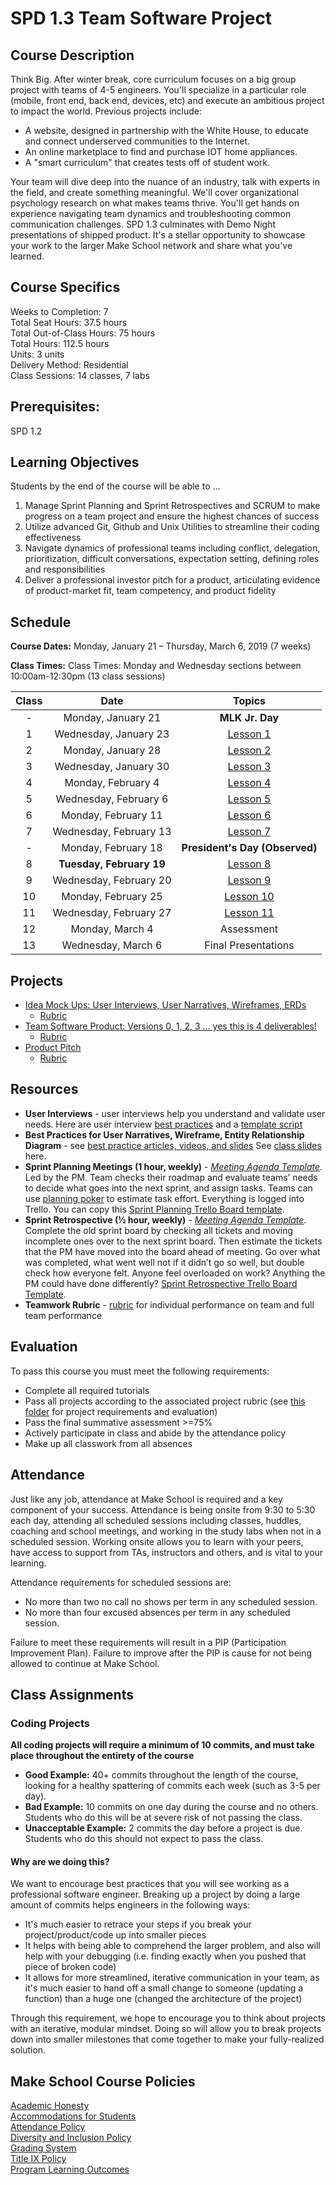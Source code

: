 # SPD 1.3 Team Software Project

## Course Description

Think Big. After winter break, core curriculum focuses on a big group project with teams of 4-5 engineers. You'll specialize in a particular role (mobile, front end, back end, devices, etc) and execute an ambitious project to impact the world. Previous projects include:
  - A website, designed in partnership with the White House, to educate and connect underserved communities to the Internet.
  - An online marketplace to find and purchase IOT home appliances.
  - A "smart curriculum" that creates tests off of student work.

Your team will dive deep into the nuance of an industry, talk with experts in the field, and create something meaningful. We'll cover organizational psychology research on what makes teams thrive. You'll get hands on experience navigating team dynamics and troubleshooting common communication challenges. SPD 1.3 culminates with Demo Night presentations of shipped product. It's a stellar opportunity to showcase your work to the larger Make School network and share what you've learned.

## Course Specifics

Weeks to Completion:  7 <br>
Total Seat Hours:  37.5 hours <br>
Total Out-of-Class Hours: 75 hours <br>
Total Hours: 112.5 hours <br>
Units:  3 units <br>
Delivery Method:  Residential <br>
Class Sessions:  14 classes, 7 labs

## Prerequisites:  

SPD 1.2 <br>

## Learning Objectives

Students by the end of the course will be able to ...

1. Manage Sprint Planning and Sprint Retrospectives and SCRUM to make progress on a team project and ensure the highest chances of success
1. Utilize advanced Git, Github and Unix Utilities to streamline their coding effectiveness
1. Navigate dynamics of professional teams including conflict, delegation, prioritization, difficult conversations, expectation setting, defining roles and responsibilities
1. Deliver a professional investor pitch for a product, articulating evidence of product-market fit, team competency, and product fidelity



## Schedule

**Course Dates:** Monday, January 21 – Thursday, March 6, 2019 (7 weeks)

**Class Times:** Class Times: Monday and Wednesday sections between 10:00am-12:30pm (13 class sessions)

| Class |          Date          |                 Topics                  |
|:-----:|:----------------------:|:---------------------------------------:|
|  -  | Monday, January 21             | **MLK Jr. Day** |
|  1 | Wednesday, January 23    | [Lesson 1] |
|  2 | Monday, January 28             | [Lesson 2] |
|  3 |  Wednesday, January 30             | [Lesson 3] |
|  4 | Monday, February 4             | [Lesson 4] |
|  5 |  Wednesday, February 6             | [Lesson 5] |
|  6 | Monday, February 11             | [Lesson 6] |
|  7 |  Wednesday, February 13            | [Lesson 7] |
|  -  | Monday, February 18             | **President's Day (Observed)** |
|  8  | **Tuesday, February 19**             | [Lesson 8] |
|  9 |  Wednesday, February 20            | [Lesson 9] |
|  10 | Monday, February 25             | [Lesson 10] |
|  11 |  Wednesday, February 27            | [Lesson 11] |
|  12 | Monday, March 4             | Assessment |
|  13 |  Wednesday, March 6            | Final Presentations |


[Lesson 1]: Lessons/Lesson1.md
[Lesson 2]: Lessons/Lesson2.md
[Lesson 3]: Lessons/Lesson3.md
[Lesson 4]: Lessons/Lesson4.md
[Lesson 5]: Lessons/Lesson5.md
[Lesson 6]: Lessons/Lesson6.md
[Lesson 7]: Lessons/Lesson7.md
[Lesson 8]: Lessons/Lesson8.md
[Lesson 9]: Lessons/Lesson9.md
[Lesson 10]: Lessons/Lesson10.md
[Lesson 11]: Lessons/Lesson11.md
[Lesson 12]: Lessons/Lesson12.md

## Projects
- [Idea Mock Ups: User Interviews, User Narratives, Wireframes, ERDs](https://github.com/Make-School-Courses/SPD-1.3-Team-Software-Project/blob/master/Assignments/01-interviews-journeys-wireframes.md)
  - [Rubric](https://github.com/Make-School-Courses/SPD-1.3-Team-Software-Project/blob/master/Assignments/01-interviews-journeys-wireframes.md)
- [Team Software Product: Versions 0, 1, 2, 3 ... yes this is 4 deliverables!](https://github.com/Make-School-Courses/SPD-1.3-Team-Software-Project/blob/master/Assignments/02-product-v-1-2-3.md)
  - [Rubric](https://github.com/Make-School-Courses/SPD-1.3-Team-Software-Project/blob/master/Assignments/02-product-v-1-2-3.md)
- [Product Pitch](https://github.com/Make-School-Courses/SPD-1.3-Team-Software-Project/blob/master/Assignments/03-pitch-deck.md)
  - [Rubric](https://github.com/Make-School-Courses/SPD-1.3-Team-Software-Project/blob/master/Assignments/03-pitch-deck.md)

## Resources

- **User Interviews** - user interviews help you understand and validate user needs. Here are user interview [best practices](https://docs.google.com/presentation/d/1xtUGbErF315eKkvVAstTnWzoXLmpygtf6YGTEMYwg_A/edit#slide=id.p) and a [template script](https://docs.google.com/document/d/1uRRKejC3Ullk5vdw9P1SHmE56CGkekH2dIaoBV9ISeM/edit)
- **Best Practices for User Narratives, Wireframe, Entity Relationship Diagram** - see [best practice articles, videos, and slides](https://docs.google.com/document/d/1uCxdv8N0TltGNS1YLOS8SkD0uLcir0Wg2I9pxS_PL_w/edit#) See [class slides](https://docs.google.com/presentation/d/1ALBDn3bIycimyvnB6fEOAMadDOCA4wmoOO9Z-lpBRsM/edit#slide=id.g3e71f5355a_0_26) here.
- **Sprint Planning Meetings (1 hour, weekly)** - *[Meeting Agenda Template](https://docs.google.com/document/d/1n6IDYJ9jW2lWaTu5uf7qXEd3ihgQIByxsr-4RHjldBI/edit#heading=h.xffidahcubfs)*. Led by the PM. Team checks their roadmap and evaluate teams’ needs to decide what goes into the next sprint, and assign tasks. Teams can use [planning poker](https://en.wikipedia.org/wiki/Planning_poker) to estimate task effort. Everything is logged into Trello. You can copy this [Sprint Planning Trello Board template](https://trello.com/b/X1lSjDnd/eng-sprint-board-template).
- **Sprint Retrospective (½ hour, weekly)** - *[Meeting Agenda Template](https://docs.google.com/document/d/1n6IDYJ9jW2lWaTu5uf7qXEd3ihgQIByxsr-4RHjldBI/edit#heading=h.10t6cnudbcpw)*. Complete the old sprint board by checking all tickets and moving incomplete ones over to the next sprint board. Then estimate the tickets that the PM have moved into the board ahead of meeting. Go over what was completed, what went well not if it didn’t go so well, but double check how everyone felt. Anyone feel overloaded on work? Anything the PM could have done differently? [Sprint Retrospective Trello Board Template](https://trello.com/b/qRzOdBvj/eng-retro-board-template).
- **Teamwork Rubric** - [rubric](https://docs.google.com/document/d/1d-K-DCbIvCOfmqIeoTAjoTg3LmiqXZc-RsTnIi3WAUg/edit) for individual performance on team and full team performance

## Evaluation
To pass this course you must meet the following requirements:

- Complete all required tutorials
- Pass all projects according to the associated project rubric (see [this folder](https://github.com/Make-School-Courses/SPD-1.3-Team-Software-Project/tree/master/Assignments) for project requirements and evaluation)
- Pass the final summative assessment >=75%
- Actively participate in class and abide by the attendance policy
- Make up all classwork from all absences

## Attendance
Just like any job, attendance at Make School is required and a key component of your success. Attendance is being onsite from 9:30 to 5:30 each day, attending all scheduled sessions including classes, huddles, coaching and school meetings, and working in the study labs when not in a scheduled session. Working onsite allows you to learn with your peers, have access to support from TAs, instructors and others, and is vital to your learning.

Attendance requirements for scheduled sessions are:
- No more than two no call no shows per term in any scheduled session.
- No more than four excused absences per term in any scheduled session.

Failure to meet these requirements will result in a PIP (Participation Improvement Plan).  Failure to improve after the PIP is cause for not being allowed to continue at Make School.

## Class Assignments
### Coding Projects
**All coding projects will require a minimum of 10 commits, and must take place throughout the entirety of the course**

- **Good Example:** 40+ commits throughout the length of the course, looking for a healthy spattering of commits each week (such as 3-5 per day).
- **Bad Example:** 10 commits on one day during the course and no others. Students who do this will be at severe risk of not passing the class.
- **Unacceptable Example:** 2 commits the day before a project is due. Students who do this should not expect to pass the class. 

#### Why are we doing this?

We want to encourage best practices that you will see working as a professional software engineer. Breaking up a project by doing a large amount of commits helps engineers in the following ways:

- It's much easier to retrace your steps if you break your project/product/code up into smaller pieces
- It helps with being able to comprehend the larger problem, and also will help with your debugging (i.e. finding exactly when you pushed that piece of broken code)
- It allows for more streamlined, iterative communication in your team, as it's much easier to hand off a small change to someone (updating a function) than a huge one (changed the architecture of the project)

Through this requirement, we hope to encourage you to think about projects with an iterative, modular mindset. Doing so will allow you to break projects down into smaller milestones that come together to make your fully-realized solution.

## Make School Course Policies

[Academic Honesty](https://docs.google.com/document/d/1C4Nm-aWa-l_omuyJRkOoNCBpxcK4LvyYlhcdzvNjwGs/preview#heading=h.2mjdzgr0kzu4)<br>
[Accommodations for Students](https://docs.google.com/document/d/1C4Nm-aWa-l_omuyJRkOoNCBpxcK4LvyYlhcdzvNjwGs/preview#heading=h.s2ivlubnpny2)<br>
[Attendance Policy](https://docs.google.com/document/d/1C4Nm-aWa-l_omuyJRkOoNCBpxcK4LvyYlhcdzvNjwGs/preview#heading=h.l04zmmqhvj85)  
[Diversity and Inclusion Policy](https://docs.google.com/document/d/1C4Nm-aWa-l_omuyJRkOoNCBpxcK4LvyYlhcdzvNjwGs/preview#heading=h.u0lbvv9zq3hw)<br>
[Grading System](https://docs.google.com/document/d/1C4Nm-aWa-l_omuyJRkOoNCBpxcK4LvyYlhcdzvNjwGs/preview#heading=h.cxbhr2jav1ot)
<br>
[Title IX Policy](https://docs.google.com/document/d/1C4Nm-aWa-l_omuyJRkOoNCBpxcK4LvyYlhcdzvNjwGs/preview#heading=h.i4ms67qdl6oq)<br>
[Program Learning Outcomes](https://docs.google.com/document/d/1C4Nm-aWa-l_omuyJRkOoNCBpxcK4LvyYlhcdzvNjwGs/preview#heading=h.mmypxnefbswv)

